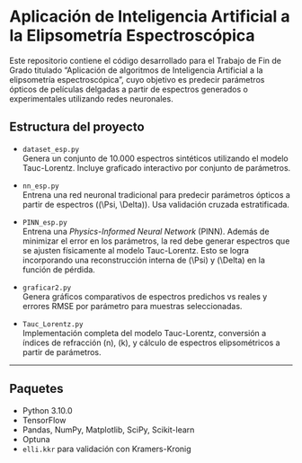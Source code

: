 # Aplicación de Inteligencia Artificial a la Elipsometría Espectroscópica

Este repositorio contiene el código desarrollado para el Trabajo de Fin de Grado titulado “Aplicación de algoritmos de Inteligencia Artificial a la elipsometría espectroscópica”, cuyo objetivo es predecir parámetros ópticos de películas delgadas a partir de espectros generados o experimentales utilizando redes neuronales.

## Estructura del proyecto

- `dataset_esp.py`  
  Genera un conjunto de 10.000 espectros sintéticos utilizando el modelo Tauc-Lorentz. Incluye graficado interactivo por conjunto de parámetros.

- `nn_esp.py`  
  Entrena una red neuronal tradicional para predecir parámetros ópticos a partir de espectros \((\Psi, \Delta)\). Usa validación cruzada estratificada.

- `PINN_esp.py`  
  Entrena una *Physics-Informed Neural Network* (PINN). Además de minimizar el error en los parámetros, la red debe generar espectros que se ajusten físicamente al modelo Tauc-Lorentz. Esto se logra incorporando una reconstrucción interna de \(\Psi\) y \(\Delta\) en la función de pérdida.

- `graficar2.py`  
  Genera gráficos comparativos de espectros predichos vs reales y errores RMSE por parámetro para muestras seleccionadas.

- `Tauc_Lorentz.py`  
  Implementación completa del modelo Tauc-Lorentz, conversión a índices de refracción \(n\), \(k\), y cálculo de espectros elipsométricos a partir de parámetros.

---


## Paquetes

- Python 3.10.0
- TensorFlow
- Pandas, NumPy, Matplotlib, SciPy, Scikit-learn
- Optuna
- `elli.kkr` para validación con Kramers-Kronig

